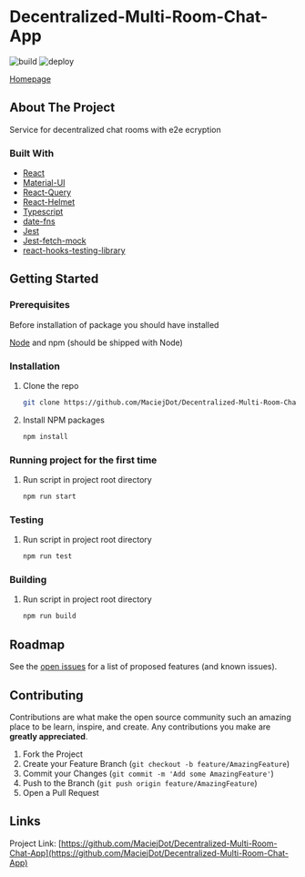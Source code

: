 # Decentralized-Multi-Room-Chat-App
![build](https://github.com/MaciejDot/Decentralized-Multi-Room-Chat-App/actions/workflows/main.yml/badge.svg)
![deploy](https://github.com/MaciejDot/Decentralized-Multi-Room-Chat-App/actions/workflows/deploy.yml/badge.svg)

[Homepage](http://MaciejDot.github.io/Decentralized-Multi-Room-Chat-App)

## About The Project

Service for decentralized chat rooms with e2e ecryption

### Built With

* [React](https://reactjs.org)
* [Material-UI](https://material-ui.com)
* [React-Query](https://react-query.tanstack.com)
* [React-Helmet](https://github.com/nfl/react-helmet)
* [Typescript](https://www.typescriptlang.org)
* [date-fns](https://date-fns.org)
* [Jest](https://jestjs.io)
* [Jest-fetch-mock](https://www.npmjs.com/package/jest-fetch-mock)
* [react-hooks-testing-library](https://github.com/testing-library/react-hooks-testing-library)

<!-- GETTING STARTED -->
## Getting Started

### Prerequisites

Before installation of package you should have installed

[Node](https://nodejs.org/en/download/) and npm (should be shipped with Node)

### Installation

1. Clone the repo
   ```sh
   git clone https://github.com/MaciejDot/Decentralized-Multi-Room-Chat-App.git
   ```

2. Install NPM packages
   ```sh
   npm install
   ```

### Running project for the first time

1. Run script in project root directory
   ```sh
   npm run start
   ```
### Testing
1. Run script in project root directory
   ```sh
   npm run test
   ```
### Building
1. Run script in project root directory
   ```sh
   npm run build
   ```

## Roadmap

See the [open issues](https://github.com/MaciejDot/Decentralized-Multi-Room-Chat-App/issues) for a list of proposed features (and known issues).


## Contributing

Contributions are what make the open source community such an amazing place to be learn, inspire, and create. Any contributions you make are **greatly appreciated**.

1. Fork the Project
2. Create your Feature Branch (`git checkout -b feature/AmazingFeature`)
3. Commit your Changes (`git commit -m 'Add some AmazingFeature'`)
4. Push to the Branch (`git push origin feature/AmazingFeature`)
5. Open a Pull Request

## Links

Project Link: [https://github.com/MaciejDot/Decentralized-Multi-Room-Chat-App](https://github.com/MaciejDot/Decentralized-Multi-Room-Chat-App)